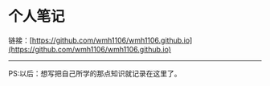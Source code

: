 # 个人笔记

链接：[https://github.com/wmh1106/wmh1106.github.io](https://github.com/wmh1106/wmh1106.github.io)

---

PS:以后：想写把自己所学的那点知识就记录在这里了。